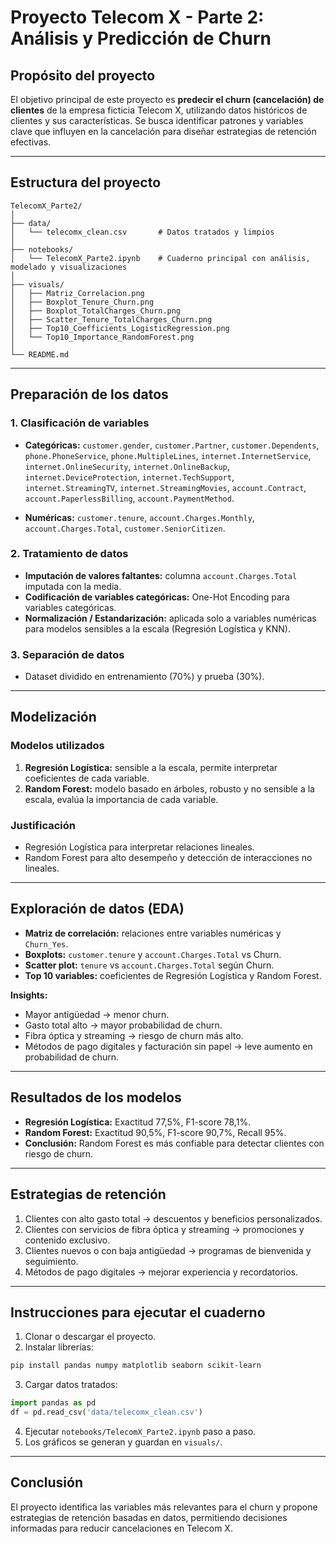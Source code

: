 # Proyecto Telecom X - Parte 2: Análisis y Predicción de Churn

## Propósito del proyecto

El objetivo principal de este proyecto es **predecir el churn (cancelación) de clientes** de la empresa ficticia Telecom X, utilizando datos históricos de clientes y sus características. Se busca identificar patrones y variables clave que influyen en la cancelación para diseñar estrategias de retención efectivas.

---

## Estructura del proyecto

```
TelecomX_Parte2/
│
├── data/
│   └── telecomx_clean.csv       # Datos tratados y limpios
│
├── notebooks/
│   └── TelecomX_Parte2.ipynb    # Cuaderno principal con análisis, modelado y visualizaciones
│
├── visuals/
│   ├── Matriz_Correlacion.png
│   ├── Boxplot_Tenure_Churn.png
│   ├── Boxplot_TotalCharges_Churn.png
│   ├── Scatter_Tenure_TotalCharges_Churn.png
│   ├── Top10_Coefficients_LogisticRegression.png
│   └── Top10_Importance_RandomForest.png
│
└── README.md
```

---

## Preparación de los datos

### 1. Clasificación de variables

- **Categóricas:** `customer.gender`, `customer.Partner`, `customer.Dependents`, `phone.PhoneService`, `phone.MultipleLines`, `internet.InternetService`, `internet.OnlineSecurity`, `internet.OnlineBackup`, `internet.DeviceProtection`, `internet.TechSupport`, `internet.StreamingTV`, `internet.StreamingMovies`, `account.Contract`, `account.PaperlessBilling`, `account.PaymentMethod`.

- **Numéricas:** `customer.tenure`, `account.Charges.Monthly`, `account.Charges.Total`, `customer.SeniorCitizen`.

### 2. Tratamiento de datos

- **Imputación de valores faltantes:** columna `account.Charges.Total` imputada con la media.
- **Codificación de variables categóricas:** One-Hot Encoding para variables categóricas.
- **Normalización / Estandarización:** aplicada solo a variables numéricas para modelos sensibles a la escala (Regresión Logística y KNN).

### 3. Separación de datos

- Dataset dividido en entrenamiento (70%) y prueba (30%).

---

## Modelización

### Modelos utilizados

1. **Regresión Logística:** sensible a la escala, permite interpretar coeficientes de cada variable.
2. **Random Forest:** modelo basado en árboles, robusto y no sensible a la escala, evalúa la importancia de cada variable.

### Justificación

- Regresión Logística para interpretar relaciones lineales.
- Random Forest para alto desempeño y detección de interacciones no lineales.

---

## Exploración de datos (EDA)

- **Matriz de correlación:** relaciones entre variables numéricas y `Churn_Yes`.
- **Boxplots:** `customer.tenure` y `account.Charges.Total` vs Churn.
- **Scatter plot:** `tenure` vs `account.Charges.Total` según Churn.
- **Top 10 variables:** coeficientes de Regresión Logística y Random Forest.

**Insights:**

- Mayor antigüedad → menor churn.
- Gasto total alto → mayor probabilidad de churn.
- Fibra óptica y streaming → riesgo de churn más alto.
- Métodos de pago digitales y facturación sin papel → leve aumento en probabilidad de churn.

---

## Resultados de los modelos

- **Regresión Logística:** Exactitud 77,5%, F1-score 78,1%.
- **Random Forest:** Exactitud 90,5%, F1-score 90,7%, Recall 95%.
- **Conclusión:** Random Forest es más confiable para detectar clientes con riesgo de churn.

---

## Estrategias de retención

1. Clientes con alto gasto total → descuentos y beneficios personalizados.
2. Clientes con servicios de fibra óptica y streaming → promociones y contenido exclusivo.
3. Clientes nuevos o con baja antigüedad → programas de bienvenida y seguimiento.
4. Métodos de pago digitales → mejorar experiencia y recordatorios.

---

## Instrucciones para ejecutar el cuaderno

1. Clonar o descargar el proyecto.
2. Instalar librerías:

```bash
pip install pandas numpy matplotlib seaborn scikit-learn
```

3. Cargar datos tratados:

```python
import pandas as pd
df = pd.read_csv('data/telecomx_clean.csv')
```

4. Ejecutar `notebooks/TelecomX_Parte2.ipynb` paso a paso.
5. Los gráficos se generan y guardan en `visuals/`.

---

## Conclusión

El proyecto identifica las variables más relevantes para el churn y propone estrategias de retención basadas en datos, permitiendo decisiones informadas para reducir cancelaciones en Telecom X.

